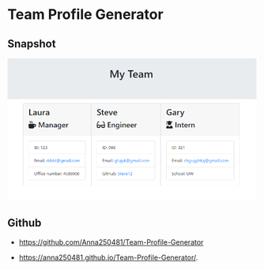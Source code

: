 # Team Profile Generator


## Snapshot
![Image description](/templates/Capture.PNG)


## Github

- https://github.com/Anna250481/Team-Profile-Generator

-  https://anna250481.github.io/Team-Profile-Generator/.